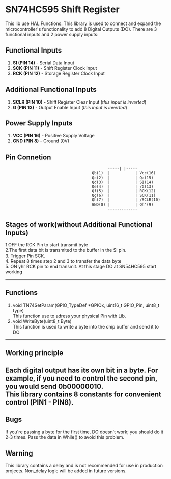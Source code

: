 # SN74HC595 Shift Register
This lib use HAL Functions.
This library is used to connect and expand the microcontroller's functionality to add 8 Digital Outputs (DO). There are 3 functional inputs and 2 power supply inputs:

## Functional Inputs
1. **SI (PIN 14)** - Serial Data Input  
2. **SCK (PIN 11)** - Shift Register Clock Input  
3. **RCK (PIN 12)** - Storage Register Clock Input

## Additional Functional Inputs
1. **SCLR (PIN 10)** - Shift Register Clear Input (*this input is inverted*)  
2. **G (PIN 13)** - Output Enable Input (*this input is inverted*)  

## Power Supply Inputs  
1. **VCC (PIN 16)** - Positive Supply Voltage  
2. **GND (PIN 8)** - Ground (0V)  

## Pin Connetion
                                                 -----| |-----  
                                          Qb(1)  |           | Vcc(16)   
                                          Qc(2)  |           | Qa(15)   
                                          Qd(3)  |           | SI(14)  
                                          Qe(4)  |           | /G(13)  
                                          Qf(5)  |           | RCK(12)  
                                          Qg(6)  |           | SCK(11)  
                                          Qh(7)  |           | /SCLR(10)  
                                          GND(8) |           | Qh'(9)  
                                                 -------------   
## Stages of work(without Additional Functional Inputs)  
1.OFF the RCK Pin to start transmit byte  
2.The first data bit is transmited to the buffer in the SI pin.  
3. Trigger Pin SCK.  
4. Repeat 8 times step 2 and 3 to transfer the data byte  
5. ON yhr RCK pin to end transmit. At this stage DO at SN54HC595 start working  
***
## Functions  
1. void TN74SetParam(GPIO_TypeDef *GPIOx, uint16_t GPIO_Pin, uint8_t type)  
  This function use to adress your physical Pin with Lib.   
2. void WriteByte(uint8_t Byte)  
   This function is used to write a byte into the chip buffer and send it to DO
***
## Working principle  
Each digital output has its own bit in a byte. For example, if you need to control the second pin, you would send **0b00000010**.  
This library contains 8 constants for convenient control (PIN1 - PIN8).  
---
## Bugs
If you're passing a byte for the first time, DO doesn't work; you should do it 2-3 times. Pass the data in While() to avoid this problem.
## Warning
This library contains a delay and is not recommended for use in production projects. Non_delay logic will be added in future versions.

